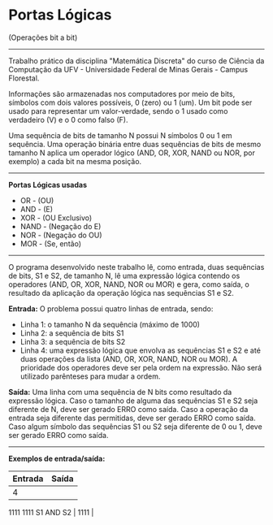 # Portas Lógicas
(Operações bit a bit)

____________________________________________________________________________________________________________________


Trabalho prático da disciplina "Matemática Discreta" do curso de Ciência da Computação da UFV - Universidade Federal de Minas Gerais - Campus Florestal.

Informações são armazenadas nos computadores por meio de bits, 
símbolos com dois valores possíveis, 0 (zero) ou 1 (um). Um bit pode ser usado para
representar um valor-verdade, sendo o 1 usado como verdadeiro (V) e o 0 como falso (F).


Uma sequência de bits de tamanho N possui N símbolos 0 ou 1 em sequência. Uma
operação binária entre duas sequências de bits de mesmo tamanho N aplica um operador
lógico (AND, OR, XOR, NAND ou NOR, por exemplo) a cada bit na mesma posição.

____________________________________________________________________________________________________________________


**Portas Lógicas usadas**

* OR - (OU)
* AND - (E)
* XOR - (OU Exclusivo)
* NAND - (Negação do E)
* NOR - (Negação do OU)
* MOR - (Se, então)

____________________________________________________________________________________________________________________


O programa desenvolvido neste trabalho lê, como entrada, duas
sequências de bits, S1 e S2, de tamanho N, lê uma expressão lógica contendo os
operadores (AND, OR, XOR, NAND, NOR ou MOR) e gera, como saída, o
resultado da aplicação da operação lógica nas sequências S1 e S2.

**Entrada:**
O problema possui quatro linhas de entrada, sendo:
* Linha 1: o tamanho N da sequência (máximo de 1000)
* Linha 2: a sequência de bits S1 
* Linha 3: a sequência de bits S2
* Linha 4: uma expressão lógica que envolva as sequências S1 e S2 e até duas operações
da lista (AND, OR, XOR, NAND, NOR ou MOR). A prioridade dos operadores deve ser
pela ordem na expressão. Não será utilizado parênteses para mudar a ordem.


**Saída:**
Uma linha com uma sequência de N bits como resultado da expressão lógica. Caso o
tamanho de alguma das sequências S1 e S2 seja diferente de N, deve ser gerado ERRO
como saída. Caso a operação da entrada seja diferente das permitidas, deve ser gerado
ERRO como saída. Caso algum símbolo das sequências S1 ou S2 seja diferente de 0 ou
1, deve ser gerado ERRO como saída.

____________________________________________________________________________________________________________________


**Exemplos de entrada/saída:**

| **Entrada** | **Saída** |
|-------------|-----------|
|4         
1111 
1111
S1 AND S2     | 1111      |
